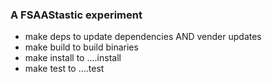 ### A FSAAStastic experiment

- make deps to update dependencies AND vender updates
- make build to build binaries
- make install to ....install
- make test to ....test

